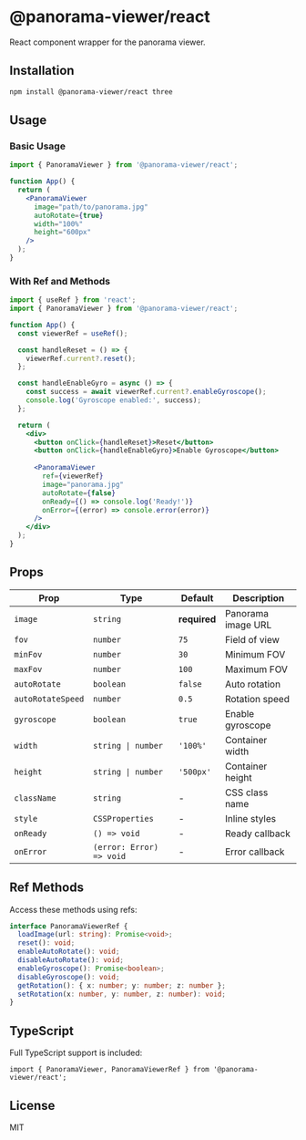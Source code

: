 # @panorama-viewer/react

React component wrapper for the panorama viewer.

## Installation

```bash
npm install @panorama-viewer/react three
```

## Usage

### Basic Usage

```jsx
import { PanoramaViewer } from '@panorama-viewer/react';

function App() {
  return (
    <PanoramaViewer
      image="path/to/panorama.jpg"
      autoRotate={true}
      width="100%"
      height="600px"
    />
  );
}
```

### With Ref and Methods

```jsx
import { useRef } from 'react';
import { PanoramaViewer } from '@panorama-viewer/react';

function App() {
  const viewerRef = useRef();

  const handleReset = () => {
    viewerRef.current?.reset();
  };

  const handleEnableGyro = async () => {
    const success = await viewerRef.current?.enableGyroscope();
    console.log('Gyroscope enabled:', success);
  };

  return (
    <div>
      <button onClick={handleReset}>Reset</button>
      <button onClick={handleEnableGyro}>Enable Gyroscope</button>
      
      <PanoramaViewer
        ref={viewerRef}
        image="panorama.jpg"
        autoRotate={false}
        onReady={() => console.log('Ready!')}
        onError={(error) => console.error(error)}
      />
    </div>
  );
}
```

## Props

| Prop | Type | Default | Description |
|------|------|---------|-------------|
| `image` | `string` | **required** | Panorama image URL |
| `fov` | `number` | `75` | Field of view |
| `minFov` | `number` | `30` | Minimum FOV |
| `maxFov` | `number` | `100` | Maximum FOV |
| `autoRotate` | `boolean` | `false` | Auto rotation |
| `autoRotateSpeed` | `number` | `0.5` | Rotation speed |
| `gyroscope` | `boolean` | `true` | Enable gyroscope |
| `width` | `string \| number` | `'100%'` | Container width |
| `height` | `string \| number` | `'500px'` | Container height |
| `className` | `string` | - | CSS class name |
| `style` | `CSSProperties` | - | Inline styles |
| `onReady` | `() => void` | - | Ready callback |
| `onError` | `(error: Error) => void` | - | Error callback |

## Ref Methods

Access these methods using refs:

```typescript
interface PanoramaViewerRef {
  loadImage(url: string): Promise<void>;
  reset(): void;
  enableAutoRotate(): void;
  disableAutoRotate(): void;
  enableGyroscope(): Promise<boolean>;
  disableGyroscope(): void;
  getRotation(): { x: number; y: number; z: number };
  setRotation(x: number, y: number, z: number): void;
}
```

## TypeScript

Full TypeScript support is included:

```tsx
import { PanoramaViewer, PanoramaViewerRef } from '@panorama-viewer/react';
```

## License

MIT


